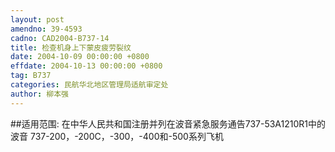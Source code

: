 ```yaml
---
layout: post
amendno: 39-4593
cadno: CAD2004-B737-14
title: 检查机身上下蒙皮疲劳裂纹
date: 2004-10-09 00:00:00 +0800
effdate: 2004-10-13 00:00:00 +0800
tag: B737
categories: 民航华北地区管理局适航审定处
author: 柳本强
---
```


##适用范围:
在中华人民共和国注册并列在波音紧急服务通告737-53A1210R1中的波音 737-200，-200C，-300，-400和-500系列飞机

